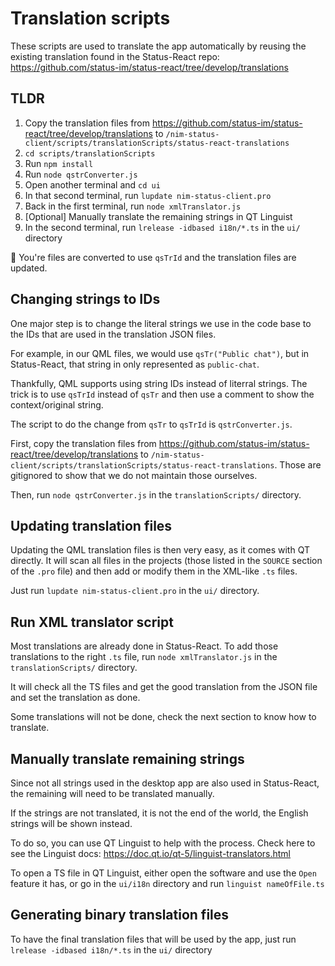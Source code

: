 # Translation scripts

These scripts are used to translate the app automatically by reusing the existing translation found in the Status-React repo: https://github.com/status-im/status-react/tree/develop/translations

## TLDR

1. Copy the translation files from https://github.com/status-im/status-react/tree/develop/translations to `/nim-status-client/scripts/translationScripts/status-react-translations`
2. `cd scripts/translationScripts`
3. Run `npm install`
4. Run `node qstrConverter.js`
5. Open another terminal and `cd ui`
6. In that second terminal, run `lupdate nim-status-client.pro`
7. Back in the first terminal, run `node xmlTranslator.js`
7. [Optional] Manually translate the remaining strings in QT Linguist
9. In the second terminal, run `lrelease -idbased i18n/*.ts` in the `ui/` directory

:tada: You're files are converted to use `qsTrId` and the translation files are updated.

## Changing strings to IDs

One major step is to change the literal strings we use in the code base to the IDs that are used in the translation JSON files.

For example, in our QML files, we would use `qsTr("Public chat")`, but in Status-React, that string in only represented as `public-chat`.

Thankfully, QML supports using string IDs instead of literral strings. The trick is to use `qsTrId` instead of `qsTr` and then use a comment to show the context/original string.

The script to do the change from `qsTr` to `qsTrId` is `qstrConverter.js`.

First, copy the translation files from https://github.com/status-im/status-react/tree/develop/translations to `/nim-status-client/scripts/translationScripts/status-react-translations`. Those are gitignored to show that we do not maintain those ourselves.

Then, run `node qstrConverter.js` in the `translationScripts/` directory.

## Updating translation files

Updating the QML translation files is then very easy, as it comes with QT directly. It will scan all files in the projects (those listed in the `SOURCE` section of the `.pro` file) and then add or modify them in the XML-like `.ts` files.

Just run `lupdate nim-status-client.pro` in the `ui/` directory.

## Run XML translator script

Most translations are already done in Status-React. To add those translations to the right `.ts` file, run `node xmlTranslator.js` in the `translationScripts/` directory. 

It will check all the TS files and get the good translation from the JSON file and set the translation as done.

Some translations will not be done, check the next section to know how to translate.

## Manually translate remaining strings

Since not all strings used in the desktop app are also used in Status-React, the remaining will need to be translated manually.

If the strings are not translated, it is not the end of the world, the English strings will be shown instead.

To do so, you can use QT Linguist to help with the process. Check here to see the Linguist docs: https://doc.qt.io/qt-5/linguist-translators.html

To open a TS file in QT Linguist, either open the software and use the `Open` feature it has, or go in the `ui/i18n` directory and run `linguist nameOfFile.ts`

## Generating binary translation files

To have the final translation files that will be used by the app, just run `lrelease -idbased i18n/*.ts` in the `ui/` directory
